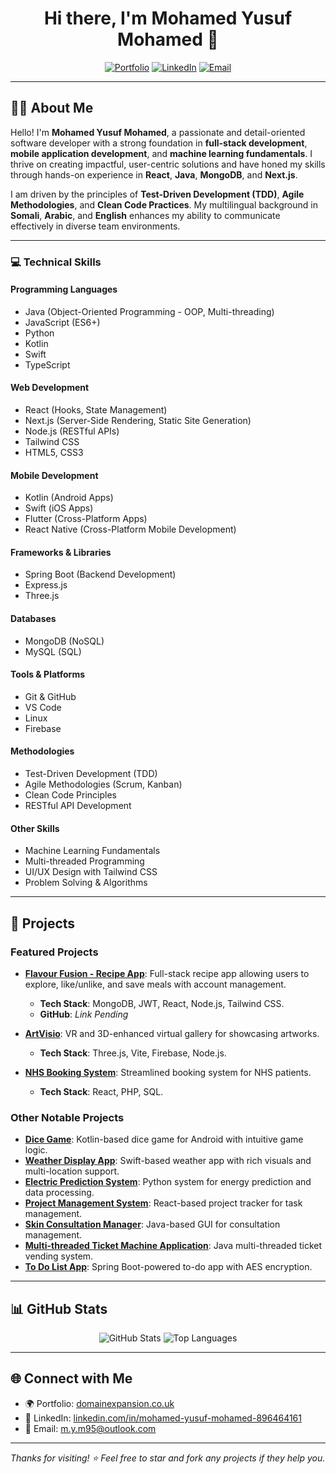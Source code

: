 <h1 align="center">Hi there, I'm Mohamed Yusuf Mohamed 👋</h1>

<p align="center">
  <a href="https://domainexpansion.co.uk/"><img src="https://img.shields.io/badge/-Portfolio-0A1F44?style=for-the-badge&logo=web&logoColor=white" alt="Portfolio"></a>
  <a href="https://www.linkedin.com/in/mohamed-yusuf-mohamed-896464161/"><img src="https://img.shields.io/badge/-LinkedIn-0077B5?style=for-the-badge&logo=linkedin" alt="LinkedIn"></a>
  <a href="mailto:m.y.m95@outlook.com"><img src="https://img.shields.io/badge/-Email-D14836?style=for-the-badge&logo=gmail&logoColor=white" alt="Email"></a>
</p>

---

## 👨‍💻 About Me

Hello! I'm **Mohamed Yusuf Mohamed**, a passionate and detail-oriented software developer with a strong foundation in **full-stack development**, **mobile application development**, and **machine learning fundamentals**. I thrive on creating impactful, user-centric solutions and have honed my skills through hands-on experience in **React**, **Java**, **MongoDB**, and **Next.js**.

I am driven by the principles of **Test-Driven Development (TDD)**, **Agile Methodologies**, and **Clean Code Practices**. My multilingual background in **Somali**, **Arabic**, and **English** enhances my ability to communicate effectively in diverse team environments.

---

### 💻 Technical Skills

#### **Programming Languages**
- Java (Object-Oriented Programming - OOP, Multi-threading)
- JavaScript (ES6+)
- Python
- Kotlin
- Swift
- TypeScript

#### **Web Development**
- React (Hooks, State Management)
- Next.js (Server-Side Rendering, Static Site Generation)
- Node.js (RESTful APIs)
- Tailwind CSS
- HTML5, CSS3

#### **Mobile Development**
- Kotlin (Android Apps)
- Swift (iOS Apps)
- Flutter (Cross-Platform Apps)
- React Native (Cross-Platform Mobile Development)

#### **Frameworks & Libraries**
- Spring Boot (Backend Development)
- Express.js
- Three.js

#### **Databases**
- MongoDB (NoSQL)
- MySQL (SQL)

#### **Tools & Platforms**
- Git & GitHub
- VS Code
- Linux
- Firebase

#### **Methodologies**
- Test-Driven Development (TDD)
- Agile Methodologies (Scrum, Kanban)
- Clean Code Principles
- RESTful API Development

#### **Other Skills**
- Machine Learning Fundamentals
- Multi-threaded Programming
- UI/UX Design with Tailwind CSS
- Problem Solving & Algorithms

---

## 🚀 Projects

### Featured Projects
- **[Flavour Fusion - Recipe App](#)**: Full-stack recipe app allowing users to explore, like/unlike, and save meals with account management.
  - **Tech Stack**: MongoDB, JWT, React, Node.js, Tailwind CSS.
  - **GitHub**: *Link Pending*

- **[ArtVisio](https://github.com/Mohamed-Y-Mohamed/ArtVisio)**: VR and 3D-enhanced virtual gallery for showcasing artworks.
  - **Tech Stack**: Three.js, Vite, Firebase, Node.js.

- **[NHS Booking System](https://github.com/Mohamed-Y-Mohamed/SoftwareDevelopment-Group-E-Project)**: Streamlined booking system for NHS patients.
  - **Tech Stack**: React, PHP, SQL.

### Other Notable Projects
- **[Dice Game](https://github.com/Mohamed-Y-Mohamed/dice-game)**: Kotlin-based dice game for Android with intuitive game logic.
- **[Weather Display App](https://github.com/Mohamed-Y-Mohamed/weather-app)**: Swift-based weather app with rich visuals and multi-location support.
- **[Electric Prediction System](https://github.com/Mohamed-Y-Mohamed/electric-prediction)**: Python system for energy prediction and data processing.
- **[Project Management System](https://github.com/Mohamed-Y-Mohamed/project-management-system)**: React-based project tracker for task management.
- **[Skin Consultation Manager](https://github.com/Mohamed-Y-Mohamed/westminster-Skin-Consultation-Manager)**: Java-based GUI for consultation management.
- **[Multi-threaded Ticket Machine Application](https://github.com/Mohamed-Y-Mohamed/multi-threaded-ticket-machine-software)**: Java multi-threaded ticket vending system.
- **[To Do List App](https://github.com/Mohamed-Y-Mohamed/ToDoListApp2.0)**: Spring Boot-powered to-do app with AES encryption.

---

## 📊 GitHub Stats

<p align="center">
  <img src="https://github-readme-stats.vercel.app/api?username=Mohamed-Y-Mohamed&show_icons=true&theme=tokyonight" alt="GitHub Stats" />
  <img src="https://github-readme-stats.vercel.app/api/top-langs/?username=Mohamed-Y-Mohamed&layout=compact&theme=tokyonight" alt="Top Languages" />
</p>

---

## 🌐 Connect with Me

- 🌍 Portfolio: [domainexpansion.co.uk](https://domainexpansion.co.uk/)
- 💼 LinkedIn: [linkedin.com/in/mohamed-yusuf-mohamed-896464161](https://www.linkedin.com/in/mohamed-yusuf-mohamed-896464161/)
- 📧 Email: [m.y.m95@outlook.com](mailto:m.y.m95@outlook.com)

---

*Thanks for visiting! ⭐ Feel free to star and fork any projects if they help you.*
